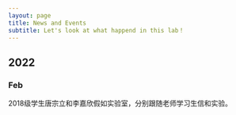 ```yaml
---
layout: page
title: News and Events
subtitle: Let's look at what happend in this lab！
---
```

## 2022
### Feb
2018级学生唐宗立和李嘉欣假如实验室，分别跟随老师学习生信和实验。
